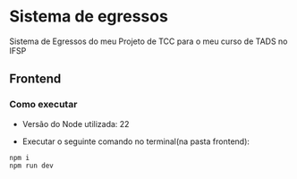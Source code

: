 # Sistema de egressos 
Sistema de Egressos do meu Projeto de TCC para o meu curso de TADS no IFSP

## Frontend
### Como executar

- Versão do Node utilizada: 22

- Executar o seguinte comando no terminal(na pasta frontend):
```
npm i
npm run dev
```
